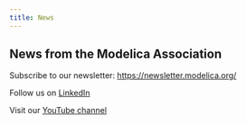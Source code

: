 ```yaml
---
title: News
---
```


## News from the Modelica Association
Subscribe to our newsletter: https://newsletter.modelica.org/ 

Follow us on [LinkedIn](https://www.linkedin.com/company/modelica-association) 

Visit our [YouTube channel](https://www.youtube.com/@modelicaassociation) 

